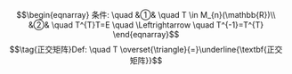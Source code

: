 $$\begin{eqnarray}
条件: \quad
&①& \quad T \in M_{n}(\mathbb{R})\\
&②& \quad T^{T}T=E \quad \Leftrightarrow \quad T^{-1}=T^{T}
\end{eqnarray}$$
$$\tag{正交矩阵}Def: \quad T \overset{\triangle}{=}\underline{\textbf{正交矩阵}}$$